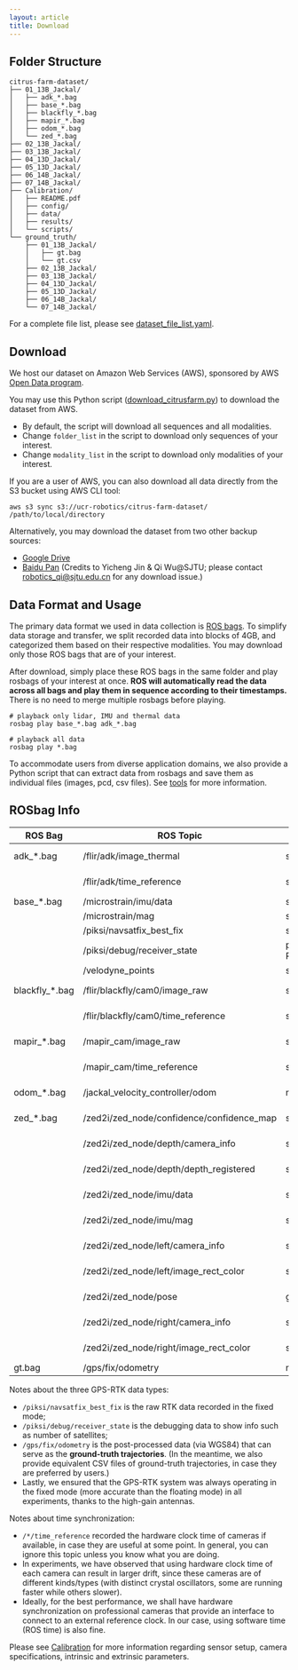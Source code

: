 ```yaml
---
layout: article
title: Download
---
```


## Folder Structure
```
citrus-farm-dataset/
├── 01_13B_Jackal/
│   ├── adk_*.bag
│   ├── base_*.bag
│   ├── blackfly_*.bag
│   ├── mapir_*.bag
│   ├── odom_*.bag
│   └── zed_*.bag
├── 02_13B_Jackal/
├── 03_13B_Jackal/
├── 04_13D_Jackal/
├── 05_13D_Jackal/
├── 06_14B_Jackal/
├── 07_14B_Jackal/
├── Calibration/
│   ├── README.pdf
│   ├── config/
│   ├── data/
│   ├── results/
│   └── scripts/
└── ground_truth/
    ├── 01_13B_Jackal/
    │   ├── gt.bag
    │   └── gt.csv
    ├── 02_13B_Jackal/
    ├── 03_13B_Jackal/
    ├── 04_13D_Jackal/
    ├── 05_13D_Jackal/
    ├── 06_14B_Jackal/
    └── 07_14B_Jackal/
```

For a complete file list, please see [dataset_file_list.yaml](https://raw.githubusercontent.com/UCR-Robotics/Citrus-Farm-Dataset/main/dataset_file_list.yaml).

## Download
We host our dataset on Amazon Web Services (AWS), sponsored by AWS [Open Data program](https://aws.amazon.com/opendata/open-data-sponsorship-program/).

You may use this Python script ([download_citrusfarm.py](https://raw.githubusercontent.com/UCR-Robotics/Citrus-Farm-Dataset/main/scripts/download_citrusfarm.py)) to download the dataset from AWS.
- By default, the script will download all sequences and all modalities.
- Change `folder_list` in the script to download only sequences of your interest.
- Change `modality_list` in the script to download only modalities of your interest.

If you are a user of AWS, you can also download all data directly from the S3 bucket using AWS CLI tool:
```
aws s3 sync s3://ucr-robotics/citrus-farm-dataset/ /path/to/local/directory
```

Alternatively, you may download the dataset from two other backup sources:
- [Google Drive](https://drive.google.com/drive/folders/12h5CAagVVtz1Od9bK_O6hDMyG8Xh_DLG?usp=sharing)
- [Baidu Pan](https://pan.baidu.com/s/1NVRTHKvFUue2qaQsb7wlVQ?pwd=ilas) (Credits to Yicheng Jin & Qi Wu@SJTU; please contact robotics_qi@sjtu.edu.cn for any download issue.)

## Data Format and Usage
The primary data format we used in data collection is [ROS bags](http://wiki.ros.org/rosbag).
To simplify data storage and transfer, we split recorded data into blocks of 4GB, and categorized them based on their respective modalities.
You may download only those ROS bags that are of your interest. 

After download, simply place these ROS bags in the same folder and play rosbags of your interest at once.
**ROS will automatically read the data across all bags and play them in sequence according to their timestamps.**
There is no need to merge multiple rosbags before playing.
```
# playback only lidar, IMU and thermal data
rosbag play base_*.bag adk_*.bag

# playback all data
rosbag play *.bag
```

To accommodate users from diverse application domains, we also provide a Python script that can extract data from rosbags and save them as individual files (images, pcd, csv files). See [tools](tools.html) for more information.

## ROSbag Info

| ROS Bag        | ROS Topic                                 | Msg Type                                | Sensor         |
|----------------|-------------------------------------------|-----------------------------------------|----------------|
| adk_*.bag      | /flir/adk/image_thermal                   | sensor_msgs/Image                       | Thermal Camera |
|                | /flir/adk/time_reference                  | sensor_msgs/TimeReference               | Thermal Camera |  
| base_*.bag     | /microstrain/imu/data                     | sensor_msgs/Imu                         | IMU            |
|                | /microstrain/mag                          | sensor_msgs/MagneticField               | IMU            |
|                | /piksi/navsatfix_best_fix                 | sensor_msgs/NavSatFix                   | GPS-RTK        |
|                | /piksi/debug/receiver_state               | piksi_rtk_msgs/<br>ReceiverState_V2_4_1 | GPS-RTK        |
|                | /velodyne_points                          | sensor_msgs/PointCloud2                 | LiDAR          |
| blackfly_*.bag | /flir/blackfly/cam0/image_raw             | sensor_msgs/Image                       | Mono Camera    |
|                | /flir/blackfly/cam0/time_reference        | sensor_msgs/TimeReference               | Mono Camera    |
| mapir_*.bag    | /mapir_cam/image_raw                      | sensor_msgs/Image                       | R-G-NIR Camera |
|                | /mapir_cam/time_reference                 | sensor_msgs/TimeReference               | R-G-NIR Camera |
| odom_*.bag     | /jackal_velocity_controller/odom          | nav_msgs/Odometry                       | Wheel Odometry |
| zed_*.bag      | /zed2i/zed_node/confidence/confidence_map | sensor_msgs/Image                       | Zed camera     |
|                | /zed2i/zed_node/depth/camera_info         | sensor_msgs/CameraInfo                  | Zed camera     |
|                | /zed2i/zed_node/depth/depth_registered    | sensor_msgs/Image                       | Zed camera     |
|                | /zed2i/zed_node/imu/data                  | sensor_msgs/Imu                         | Zed camera     |
|                | /zed2i/zed_node/imu/mag                   | sensor_msgs/MagneticField               | Zed camera     |
|                | /zed2i/zed_node/left/camera_info          | sensor_msgs/CameraInfo                  | Zed camera     |
|                | /zed2i/zed_node/left/image_rect_color     | sensor_msgs/Image                       | Zed camera     |
|                | /zed2i/zed_node/pose                      | geometry_msgs/PoseStamped               | Zed camera     |
|                | /zed2i/zed_node/right/camera_info         | sensor_msgs/CameraInfo                  | Zed camera     |
|                | /zed2i/zed_node/right/image_rect_color    | sensor_msgs/Image                       | Zed camera     |
| gt.bag         | /gps/fix/odometry                         | nav_msgs/Odometry                       | GPS-RTK        |

Notes about the three GPS-RTK data types:
- `/piksi/navsatfix_best_fix` is the raw RTK data recorded in the fixed mode;
- `/piksi/debug/receiver_state` is the debugging data to show info such as number of satellites;
- `/gps/fix/odometry` is the post-processed data (via WGS84) that can serve as the **ground-truth trajectories**. (In the meantime, we also provide equivalent CSV files of ground-truth trajectories, in case they are preferred by users.)
- Lastly, we ensured that the GPS-RTK system was always operating in the fixed mode (more accurate than the floating mode) in all experiments, thanks to the high-gain antennas.

Notes about time synchronization:
- `/*/time_reference` recorded the hardware clock time of cameras if available, in case they are useful at some point. In general, you can ignore this topic unless you know what you are doing. 
- In experiments, we have observed that using hardware clock time of each camera can result in larger drift, since these cameras are of different kinds/types (with distinct crystal oscillators, some are running faster while others slower).
- Ideally, for the best performance, we shall have hardware synchronization on professional cameras that provide an interface to connect to an external reference clock. In our case, using software time (ROS time) is also fine.

Please see [Calibration](calibration.html) for more information regarding sensor setup, camera specifications, intrinsic and extrinsic parameters.
